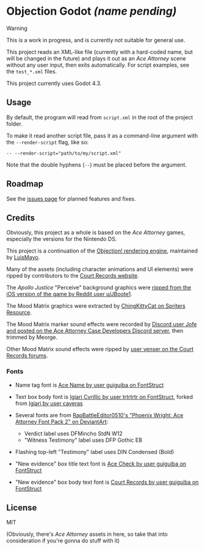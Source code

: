 # Objection Godot *(name pending)*

>[!WARNING]
> This is a work in progress, and is currently not suitable for general use.

This project reads an XML-like file (currently with a hard-coded name, but will be changed in the future) and plays it out as an *Ace Attorney* scene without any user input, then exits automatically.
For script examples, see the `test_*.xml` files.

This project currently uses Godot 4.3.

## Usage

By default, the program will read from `script.xml` in the root of the project folder.

To make it read another script file, pass it as a command-line argument with the `--render-script` flag, like so:

```
-- --render-script="path/to/my/script.xml"
```

Note that the double hyphens (`--`) must be placed before the argument.

## Roadmap

See the [issues page](https://github.com/Meorge/objection-godot/issues) for planned features and fixes.

## Credits

Obviously, this project as a whole is based on the *Ace Attorney* games, especially the versions for the Nintendo DS.

This project is a continuation of the [Objection! rendering engine](https://github.com/LuisMayo/objection_engine), maintained by [LuisMayo](https://github.com/LuisMayo).

Many of the assets (including character animations and UI elements) were ripped by contributors to the [Court Records website](https://www.court-records.net).

The *Apollo Justice* "Perceive" background graphics were [ripped from the iOS version of the game by Reddit user u/JBoote1](https://www.reddit.com/r/AceAttorney/comments/mon8pi/comment/gu59ae0/).

The Mood Matrix graphics were extracted by [ChingKittyCat on Spriters Resource](https://www.spriters-resource.com/3ds/phoenixwrightaceattorneydualdestinies/sheet/151689/).

The Mood Matrix marker sound effects were recorded by [Discord user Jofe and posted on the Ace Attorney Case Developers Discord server](https://discord.com/channels/226527042240249866/226819687114211329/1243706139397455913), then trimmed by Meorge.

Other Mood Matrix sound effects were ripped by [user venser on the Court Records forums](https://www.forums.court-records.net/viewtopic.php?f=10&t=30410).

### Fonts

- Name tag font is [Ace Name by user guiguiba on FontStruct](https://fontstruct.com/fontstructions/show/1799842/ace-name)
- Text box body font is [Igiari Cyrillic by user trtrtrtr on FontStruct](https://fontstruct.com/fontstructions/show/1791074/igiari-4), forked from [Igiari by user caveras](https://fontstruct.com/fontstructions/show/1029846/igiari)
- Several fonts are from [RapBattleEditor0510's "Phoenix Wright: Ace Attorney Font Pack 2" on DeviantArt](https://www.deviantart.com/rapbattleeditor0510/art/Fonts-Phoenix-Wright-Ace-Attorney-Font-Pack-2-873499678):
  - Verdict label uses DFMincho StdN W12
  - "Witness Testimony" label uses DFP Gothic EB
- Flashing top-left "Testimony" label uses DIN Condensed (Bold)

- "New evidence" box title text font is [Ace Check by user guiguiba on FontStruct](https://fontstruct.com/fontstructions/show/1860020/ace-check)
- "New evidence" box body text font is [Court Records by user guiguiba on FontStruct](https://fontstruct.com/fontstructions/show/1847111/court-records)

## License

MIT

(Obviously, there's *Ace Attorney* assets in here, so take that into consideration if you're gonna do stuff with it)
